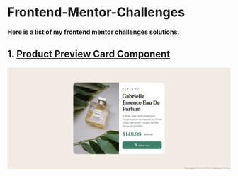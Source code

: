 # Frontend-Mentor-Challenges

**Here is a list of my frontend mentor challenges solutions.**

## 1. [Product Preview Card Component](https://github.com/shantanufsd/frontend-mentor-challenges/product-preview-card-component)

![shantanu](product-preview-card-component/screenshots/screenshot-image-product-desktop.png)
